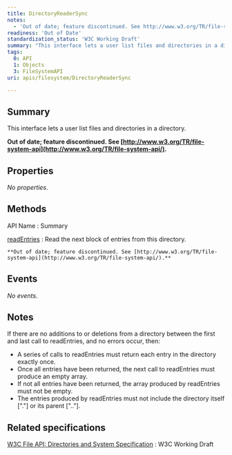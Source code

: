```yaml
---
title: DirectoryReaderSync
notes:
  - 'Out of date; feature discontinued. See http://www.w3.org/TR/file-system-api/.'
readiness: 'Out of Date'
standardization_status: 'W3C Working Draft'
summary: "This interface lets a user list files and directories in a directory.\n"
tags:
  0: API
  1: Objects
  3: FileSystemAPI
uri: apis/filesystem/DirectoryReaderSync

---
```

## Summary

This interface lets a user list files and directories in a directory.

**Out of date; feature discontinued. See [http://www.w3.org/TR/file-system-api](http://www.w3.org/TR/file-system-api/).**

## Properties

*No properties.*

## Methods

API Name
:   Summary

[readEntries](/apis/filesystem/DirectoryReaderSync/readEntries)
:   Read the next block of entries from this directory.

    **Out of date; feature discontinued. See [http://www.w3.org/TR/file-system-api](http://www.w3.org/TR/file-system-api/).**

## Events

*No events.*

## Notes

If there are no additions to or deletions from a directory between the first and last call to readEntries, and no errors occur, then:

-   A series of calls to readEntries must return each entry in the directory exactly once.
-   Once all entries have been returned, the next call to readEntries must produce an empty array.
-   If not all entries have been returned, the array produced by readEntries must not be empty.
-   The entries produced by readEntries must not include the directory itself ["."] or its parent [".."].

## Related specifications

[W3C File API: Directories and System Specification](http://dev.w3.org/2009/dap/file-system/pub/FileSystem/)
:   W3C Working Draft
